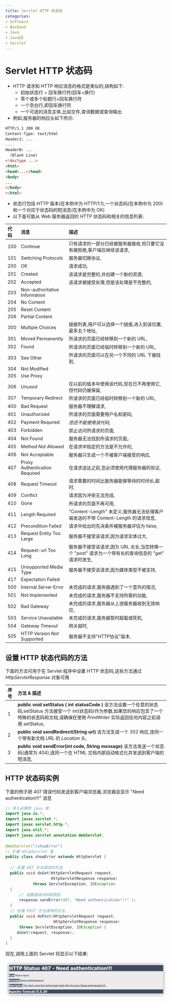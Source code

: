 ```yaml
---
title: Servlet HTTP 状态码
categories:
- Software
- Backend
- Java
- JavaEE
- Servlet
---
```

# Servlet HTTP 状态码

- HTTP 请求和 HTTP 响应消息的格式是类似的,结构如下:
    - 初始状态行 + 回车换行符(回车+换行)
    - 零个或多个标题行+回车换行符
    - 一个空白行,即回车换行符
    - 一个可选的消息主体,比如文件,查询数据或查询输出
- 例如,服务器的响应头如下所示:

```html
HTTP/1.1 200 OK
Content-Type: text/html
Header2: ...
...
HeaderN: ...
  (Blank Line)
<!doctype ...>
<html>
<head>...</head>
<body>
...
</body>
</html>
```

- 状态行包括 HTTP 版本(在本例中为 HTTP/1.1),一个状态码(在本例中为 200)和一个对应于状态码的短消息(在本例中为 OK)
- 以下是可能从 Web 服务器返回的 HTTP 状态码和相关的信息列表:

| 代码 | 消息                          | 描述                                                         |
| :--- | :---------------------------- | :----------------------------------------------------------- |
| 100  | Continue                      | 只有请求的一部分已经被服务器接收,但只要它没有被拒绝,客户端应继续该请求, |
| 101  | Switching Protocols           | 服务器切换协议,                                             |
| 200  | OK                            | 请求成功,                                                   |
| 201  | Created                       | 该请求是完整的,并创建一个新的资源,                         |
| 202  | Accepted                      | 该请求被接受处理,但是该处理是不完整的,                     |
| 203  | Non-authoritative Information |                                                              |
| 204  | No Content                    |                                                              |
| 205  | Reset Content                 |                                                              |
| 206  | Partial Content               |                                                              |
| 300  | Multiple Choices              | 链接列表,用户可以选择一个链接,进入到该位置,最多五个地址, |
| 301  | Moved Permanently             | 所请求的页面已经转移到一个新的 URL,                         |
| 302  | Found                         | 所请求的页面已经临时转移到一个新的 URL,                     |
| 303  | See Other                     | 所请求的页面可以在另一个不同的 URL 下被找到,                |
| 304  | Not Modified                  |                                                              |
| 305  | Use Proxy                     |                                                              |
| 306  | *Unused*                      | 在以前的版本中使用该代码,现在已不再使用它,但代码仍被保留, |
| 307  | Temporary Redirect            | 所请求的页面已经临时转移到一个新的 URL,                     |
| 400  | Bad Request                   | 服务器不理解请求,                                           |
| 401  | Unauthorized                  | 所请求的页面需要用户名和密码,                               |
| 402  | Payment Required              | *您还不能使用该代码,*                                       |
| 403  | Forbidden                     | 禁止访问所请求的页面,                                       |
| 404  | Not Found                     | 服务器无法找到所请求的页面,.                                |
| 405  | Method Not Allowed            | 在请求中指定的方法是不允许的,                               |
| 406  | Not Acceptable                | 服务器只生成一个不被客户端接受的响应,                       |
| 407  | Proxy Authentication Required | 在请求送达之前,您必须使用代理服务器的验证,                 |
| 408  | Request Timeout               | 请求需要的时间比服务器能够等待的时间长,超时,               |
| 409  | Conflict                      | 请求因为冲突无法完成,                                       |
| 410  | Gone                          | 所请求的页面不再可用,                                       |
| 411  | Length Required               | "Content-Length" 未定义,服务器无法处理客户端发送的不带 Content-Length 的请求信息, |
| 412  | Precondition Failed           | 请求中给出的先决条件被服务器评估为 false,                   |
| 413  | Request Entity Too Large      | 服务器不接受该请求,因为请求实体过大,                       |
| 414  | Request-url Too Long          | 服务器不接受该请求,因为 URL 太长,当您转换一个 "post" 请求为一个带有长的查询信息的 "get" 请求时发生, |
| 415  | Unsupported Media Type        | 服务器不接受该请求,因为媒体类型不被支持,                   |
| 417  | Expectation Failed            |                                                              |
| 500  | Internal Server Error         | 未完成的请求,服务器遇到了一个意外的情况,                   |
| 501  | Not Implemented               | 未完成的请求,服务器不支持所需的功能,                       |
| 502  | Bad Gateway                   | 未完成的请求,服务器从上游服务器收到无效响应,               |
| 503  | Service Unavailable           | 未完成的请求,服务器暂时超载或死机,                         |
| 504  | Gateway Timeout               | 网关超时,                                                   |
| 505  | HTTP Version Not Supported    | 服务器不支持"HTTP协议"版本,                                 |

## 设置 HTTP 状态代码的方法

下面的方法可用于在 Servlet 程序中设置 HTTP 状态码,这些方法通过 *HttpServletResponse* 对象可用

| 序号 | 方法 & 描述                                                  |
| :--- | :----------------------------------------------------------- |
| 1    | **public void setStatus ( int statusCode )** 该方法设置一个任意的状态码,setStatus 方法接受一个 int(状态码)作为参数,如果您的响应包含了一个特殊的状态码和文档,请确保在使用 *PrintWriter* 实际返回任何内容之前调用 setStatus, |
| 2    | **public void sendRedirect(String url)** 该方法生成一个 302 响应,连同一个带有新文档 URL 的 *Location* 头, |
| 3    | **public void sendError(int code, String message)** 该方法发送一个状态码(通常为 404),连同一个在 HTML 文档内部自动格式化并发送到客户端的短消息, |

## HTTP 状态码实例

下面的例子把 407 错误代码发送到客户端浏览器,浏览器会显示 "Need authentication!!!" 消息

```java
// 导入必需的 java 库
import java.io.*;
import javax.servlet.*;
import javax.servlet.http.*;
import java.util.*;
import javax.servlet.annotation.WebServlet;

@WebServlet("/showError")
// 扩展 HttpServlet 类
public class showError extends HttpServlet {

  // 处理 GET 方法请求的方法
  public void doGet(HttpServletRequest request,
                    HttpServletResponse response)
            throws ServletException, IOException
  {
      // 设置错误代码和原因
      response.sendError(407, "Need authentication!!!" );
  }
  // 处理 POST 方法请求的方法
  public void doPost(HttpServletRequest request,
                     HttpServletResponse response)
      throws ServletException, IOException {
     doGet(request, response);
  }
}
```

现在,调用上面的 Servlet 将显示以下结果:

![](https://raw.githubusercontent.com/LuShan123888/Files/main/Pictures/2020-12-10-2020-11-06-image-20200920102106261.png)
